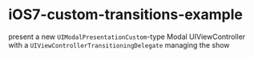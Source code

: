iOS7-custom-transitions-example
===============================

present a new `UIModalPresentationCustom`-type Modal UIViewController with a `UIViewControllerTransitioningDelegate` managing the show

